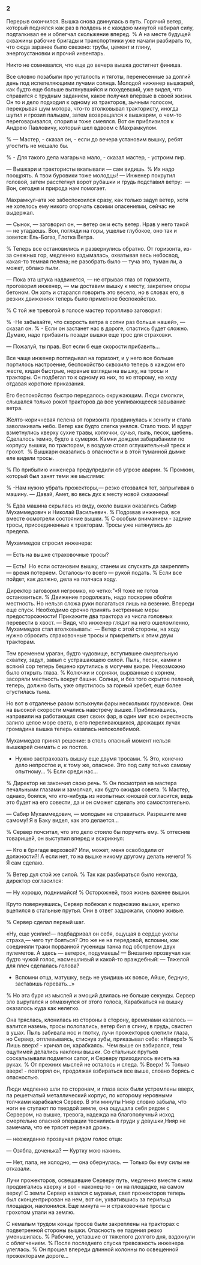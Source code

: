 ### 2

Перерыв окончился.
Вышка снова двинулась в путь.
Горячий ветер, который поднялся как раз в полдень и с каждою минутой набирал силу, подталкивал ее и облегчал скольжение вперед.
% А на месте будущей скважины рабочие бригады и транспортники уже начали разбирать то, что сюда заранее было свезено: трубы, цемент и глину, энергоустановки и прочий инвентарь.

Никто не сомневался, что еще до вечера вышка достигнет финиша.

Все словно позабыли про усталость и тяготы, перенесенные за долгий день под испепеляющими лучами солнца.
Молодой ниженер вышкарей, как будто еще больше вытянувшийся и похудевший, уже видел, что справится с трудным заданием, какое получил впервые в своей жизни.
Он то и дело подходил к одному из тракторов, зычным голосом, перекрывая шум мотора, что-то втолковывал трактористу, иногда шутил и грозил пальцем, затем возвращался к вышкарям, о чем-то переговаривался, спорил и тоже смеялся.
Вот он приблизился к Андрею Павловичу, который шел вдвоем с Махрамкулом.

% — Мастер, - сказал он, - если до вечера установим вышку, ребят  угостить не мешало бы.

% - Для такого дела магарыча мало, - сказал мастер, - устроим пир.

— Вышкари и трактористы вкалывали — сам видишь.
% Их надо поощрять.
А твои буровики тоже молодцы!
— Инженер покрутил головой, затем расстегнул ворот рубашки и грудь подставил ветру:
 — Вон, сегодня и природа нам помогает.

Махрамкул-ата же забеспокоился сразу, как только задул ветер, хотя не хотелось ему никого огорчать своими опасениями, сейчас не выдержал.

— Сынок, — заговорил он, — ветер он и есть ветер.
Нрав у него такой — не угадаешь.
Вон, погляди на горы, ущелье глубокое, оно так и зовется: Ель-Богаз, Глотка Ветра.

% Теперь все остановились и развернулись обратно.
От горизонта, из-за снежных гор, медленно вздымалась, охватывая весь небосвод, какая-то темная пелена; не разобрать было — туча это, туман ли, а может, облако пыли.

— Пока эта штука надвинется, — не отрывая глаз от горизонта, проговорил инженер, — мы доставим вышку к месту, закрепим опоры бетоном.
Он хоть и старался говорить это весело, но в словах его, в резких движениях теперь было приметное беспокойство.

% С той же тревогой в голосе мастер торопливо заговорил:

% -Не забывайте, что скорость ветра в сотни раз больше нашей», — сказал он.
% - Если он застанет нас в дороге, спастись будет сложно.
Думаю, надо прибавить позади вышки еще трос для страховки.

— Пожалуй, ты прав.
Вот если б еще скорости прибавить...

Все чаще инженер поглядывал на горизонт, и у него все больше портилось настроение, беспокойство сквозило теперь в каждом его жесте, кидая быстрые, нервные взгляды на вышку, на тросы и тракторы.
Он подбегал то к одному из них, то ко второму, на ходу отдавая короткие приказания.

Его беспокойство быстро передалось окружающим.
Люди смолкли, слышался только рокот тракторов да все усиливающееся завывание ветра.

Желто-коричневая пелена от горизонта продвинулась к зениту и стала заволакивать небо.
Ветер как будто слегка унялся.
Стало тихо.
И вдруг взметнулись кверху сухие травы, колючки, сучья, пыль, песок, щебень.
Сделалось темно, будто в сумерки.
Камни дождем забарабанили по корпусу вышки, по тракторам, в воздухе стоял оглушительный треск и грохот. 
% Вышкари оказались в опасности и в этой туманной дымке еле видели тросы.

% По прибытию инженера предупредили об угрозе аварии.
% Промкин, который был занят теми же мыслями:

% -Нам нужно убрать прожекторы,— резко отозвался тот, запрыгивая в машину.
— Давай, Амет, во весь дух к месту новой скважины!

% Едва машина скрылась из виду, около вышки оказались Сабир Мухаммедович и Николай Васильевич.
% Подозвав инженера, все вместе осмотрели состояние вышки.
% С особым вниманием - задние тросы, присоединенные к тракторам.
Тросы уже натянулись до предела.

Мухаммедов спросил инженера:

— Есть на вышке страховочные тросы?

— Есть! 
Но если остановим вышку, станем их спускать да закреплять — время потеряем.
Осталось-то всего — рукой подать.
% Если все пойдет, как должно, дела на полчаса ходу.

Директор заговорил негромко, но четко:"«Я тоже не готов остановиться.
% Движение продолжать, надо поскорее обойти местность.
Но нельзя сложа руки полагаться лишь на везение.
Впереди еще спуск.
Необходимо срочно принять экстренные меры предосторожности!
Прикажите два трактора из числа головных перевести в хвост.
— Видя, что инженер глядит на него ошеломленно, Мухаммедов стал втолковывать:
 — Ветер с этой стороны, на ходу нужно сбросить страховочные тросы и прикрепить к этим двум тракторам.

Тем временем ураган, будто чудовище, вступившее смертельную схватку, задул, завыл с устрашающею силой.
Пыль, песок, камни и всякий сор теперь бешено крутились в могучем вихре.
Невозможно было открыть глаза.
% Колючки и сорняки, вырванные с корнем, засоряли местность вокруг башни.
Солнце, и без того скрытое пеленой, теперь, должно быть, уже опустилось за горный хребет, еще более сгустилась тьма.

Но вот в отдаленье разом вспыхнули фары нескольких грузовиков.
Они на высокой скорости мчались навстречу вышке.
Приблизившись, направили на работающих свет своих фар, в один миг всю окрестность залило целое море света, в его переливающихся, дрожащих лучах громадина вышка теперь казалась непоколебимой.

Мухаммедов принял решение: в столь опасный момент нельзя вышкарей снимать с их постов.

- Нужно застраховать вышку еще двумя тросами.
% Это, конечно дело непростое и, к тому же, опасное.
Это под силу только самому опытному...
% Если среди нас...

% Директор не закончил свою речь.
% Он посмотрел на мастера печальными глазами и замолчал, как будто ожидая совета.
% Мастер, однако, боялся, что кто-нибудь из неопытных юношей согласится, ведь это будет на его совести, да и он сможет сделать это самостоятельно.

— Сабир Мухаммедович, — молодым не справиться.
Разрешите мне самому!
Я в Баку видел, как это делается...

% Сервер почситал, что это дело стоило бы поручить ему.
% оттеснив товарищей, он выступил вперед и вскрикнул:

— Кто в бригаде верховой?
Или, может, меня освободили от должности?!
А если нет, то на вышке никому другому делать нечего!
% Я сам сделаю.

% Ветер дул стой же силой.
% Так как разбираться было некогда, директор согласился:

— Ну хорошо, поднимайся!
% Осторожней, твоя жизнь важнее вышки.

Круто повернувшись, Сервер побежал к подножию вышки, крепко вцепился в стальные прутья.
Они в ответ задрожали, словно живые.

% Сервер сделал первый шаг.

«Ну, еще усилие!— подбадривал он себя, ощущая в сердце уколы страха,— чего тут бояться?
Это же не на передовой, вспомни, как соединяли траки порванной гусеницы танка под обстрелом двух пулеметов.
А здесь — ветерок, подумаешь!
— Внезапно прозвучал как будто чужой голос, насмешливый и какой-то враждебный: — Тяжелой для плеч сделалась голова?
- Вспомни отца, матушку, ведь не увидишь их вовсе, Айше, бедную, заставишь горевать...»

% Но эта буря из мыслей и эмоций длилась не больше секунды.
Сервер зло выругался и отмахнулся от этого голоса,
Карабкаться на вышку оказалось куда как нелегко.

Она тряслась, клонилась из стороны в сторону, временами казалось — валится наземь, тросы полопались, ветер бил в спину, в грудь, свистел в ушах.
Пыль забивала нос и глотку, лучи прожекторов слепили глаза, но Сервер, отплевываясь, стиснув зубы, приказывал себе:
«Наверх!»
% Лишь вверх! - кричал он, карабкаясь.
 Чем выше он взбирался, тем ощутимей делались наклоны вышки.
Со стальных прутьев соскальзывали подметки сапог, и Серверу приходилось висеть на руках.
% От прежних мыслей не осталось и следа.
% Вверх!
% Только вверх! - повторял он, продолжая взбираться все выше, словно борясь с опасностью.

Люди медленно шли по сторонам, и глаза всех были устремлены вверх, па решетчатый металлический корпус, по которому неровными толчками карабкался Сервер.
В эти минуты Нияр словно забыла, что ноги ее ступают по твердой земле, она ощущала себя рядом с Сервером, на вышке, тревога, надежда на благополучный исход смертельно опасной операции теснились в груди у девушки,Нияр не замечала, что ее трясет нервная дрожь.

— неожиданно прозвучал рядом голос отца:

— Озябла, доченька?
— Куртку мою накинь.

— Нет, папа, не холодно, — она обернулась.
— Только бы ему силы не отказали.

Лучи прожекторов, освещавшие Серверу путь, медленно вместе с ним продвигались кверху и вот - наконец-то - он на площадке, на самом верху!
С земли Сервер казался с муравья, свет прожекторов теперь был сконцентрирован на нем, вот он, ухватившись за перильца площадки, наклонился.
Еще минута — и страховочные тросы с грохотом упали на землю.

С немалым трудом концы тросов были закреплены на тракторах с подветренной стороны вышки.
Опасность ее падения резко уменьшилась.
% Рабочие, уставшие от тяжелого долгого дня, вздохнули с облегчением.
% После последнего спуска тревожность инженера улеглась.
% Он прошел впереди длинной колонны по освещенной прожекторами дороге...